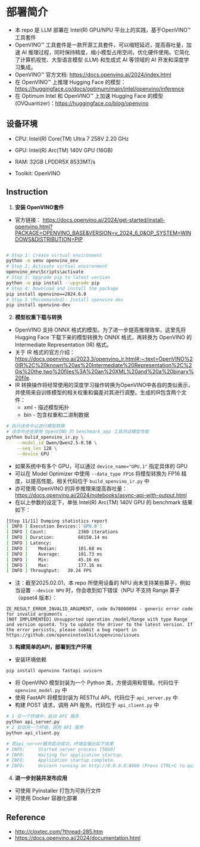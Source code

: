# 部署简介
- 本 repo 是 LLM 部署在 Intel(R) GPU/NPU 平台上的实践，基于OpenVINO™ 工具套件
- OpenVINO™ 工具套件是一款开源工具套件，可以缩短延迟，提高吞吐量，加速 AI 推理过程，同时保持精度，缩小模型占用空间，优化硬件使用。它简化了计算机视觉、大型语言模型 (LLM) 和生成式 AI 等领域的 AI 开发和深度学习集成。
- OpenVINO™ 官方文档: https://docs.openvino.ai/2024/index.html
- 在 OpenVINO™ 上推理 Hugging Face 的模型：https://huggingface.co/docs/optimum/main/intel/openvino/inference
- 在 Optimum Intel 和 OpenVINO™ 上加速 Hugging Face 的模型 (OVQuantizer)：https://huggingface.co/blog/openvino

## 设备环境
- CPU: Intel(R) Core(TM) Ultra 7 258V   2.20 GHz
- GPU: Intel(R) Arc(TM) 140V GPU (16GB)
- RAM: 32GB LPDDR5X 8533MT/s

- Toolkit: OpenVINO

## Instruction
1. **安装 OpenVINO套件**
- 官方链接： https://docs.openvino.ai/2024/get-started/install-openvino.html?PACKAGE=OPENVINO_BASE&VERSION=v_2024_6_0&OP_SYSTEM=WINDOWS&DISTRIBUTION=PIP
```sh

# Step 1: Create virtual environment
python -m venv openvino_env
# Step 2: Activate virtual environment
openvino_env\Scripts\activate
# Step 3: Upgrade pip to latest version
python -m pip install --upgrade pip
# Step 4: Download and install the package
pip install openvino==2024.6.0
# Step 5 (Recommanded): Install openvino dev
pip install openvino-dev
```

2. **模型权重下载与转换**
- OpenVINO 支持 ONNX 格式的模型。为了进一步提高推理效率，这里先将 Hugging Face 下载下来的模型转换为 ONNX 格式，再转换为 OpenVINO 的 Intermediate Representation (IR) 格式。
- 关于 IR 格式的官方介绍：https://docs.openvino.ai/2023.3/openvino_ir.html#:~:text=OpenVINO%20IR%2C%20known%20as%20Intermediate%20Representation%2C%20is%20the,two%20files%3A%20an%20XML%20and%20a%20binary%20file.
- IR 转换操作将经常使用的深度学习操作转换为OpenVINO中各自的类似表示，并使用来自训练模型的相关权重和偏差对其进行调整。生成的IR包含两个文件：
    - xml - 描述模型拓扑
    - bin - 包含权重和二进制数据

```sh
# 执行该命令以进行模型转换
# 该命令还会使用 OpenVINO 的 benchmark_app 工具测试模型性能
python bulid_openvino_ir.py \
    --model_id Qwen/Qwen2.5-0.5B \
    --seq_len 128 \
    --device GPU
```
- 如果系统中有多个 GPU，可以通过 ```device_name="GPU.1"``` 指定具体的 GPU
- 可以在 Model Optimizer 中使用 ```--data_type FP16``` 将模型转换为 FP16 精度，以提高性能。相关代码位于 ```build_openvino_ir.py``` 中
- 亦可使用 OpenVINO 的异步推理来提高吞吐量：https://docs.openvino.ai/2024/notebooks/async-api-with-output.html
- 在以上参数的设定下，单张 Intel(R) Arc(TM) 140V GPU 的 benchmark 结果如下：
```sh
[Step 11/11] Dumping statistics report
[ INFO ] Execution Devices:['GPU.0']
[ INFO ] Count:            2360 iterations
[ INFO ] Duration:         60150.14 ms
[ INFO ] Latency:
[ INFO ]    Median:        101.68 ms
[ INFO ]    Average:       101.73 ms
[ INFO ]    Min:           45.16 ms
[ INFO ]    Max:           177.16 ms
[ INFO ] Throughput:   39.24 FPS
```
- 注：截至2025.02.01，本 repo 所使用设备的 NPU 尚未支持某些算子，例如当设置 ```--device NPU``` 时，你会收到如下错误（NPU 不支持 Range 算子（opset4 版本）：
```
ZE_RESULT_ERROR_INVALID_ARGUMENT, code 0x78000004 - generic error code for invalid arguments . 
[NOT IMPLEMENTED] Unsupported operation /model/Range with type Range and version opset4. Try to update the driver to the latest version. If the error persists, please submit a bug report in https://github.com/openvinotoolkit/openvino/issues
```


3. **构建简单的API，部署到生产环境**
- 安装环境依赖
```
pip install openvino fastapi uvicorn
```
- 将 OpenVINO 模型封装为一个 Python 类，方便调用和管理。代码位于 ```openvino_model.py``` 中
- 使用 FastAPI 将模型封装为 RESTful API。代码位于 ```api_server.py``` 中
- 构建 POST 请求，调用 API 服务。代码位于 ```api_client.py``` 中

```sh
# 1 在一个终端中，启动 API 服务
python api_server.py
# 2 启动另一个终端，调用 API 服务
python api_client.py

# 若api_server服务启动成功，终端会输出如下结果
# INFO:     Started server process [5660]
# INFO:     Waiting for application startup.
# INFO:     Application startup complete.
# INFO:     Uvicorn running on http://0.0.0.0:8000 (Press CTRL+C to quit)
```

4. **进一步封装并发布应用**
- 可使用 PyInstaller 打包为可执行文件
- 可使用 Docker 容器化部署

## Reference
- http://cloxtec.com/?thread-285.htm
- https://docs.openvino.ai/2024/documentation.html
